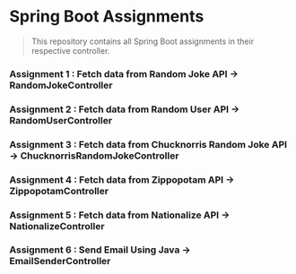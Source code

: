 # Spring Boot Assignments

> This repository contains all Spring Boot assignments in their respective controller.

### Assignment 1 : Fetch data from Random Joke API -> RandomJokeController

### Assignment 2 : Fetch data from Random User API -> RandomUserController

### Assignment 3 : Fetch data from Chucknorris Random Joke API -> ChucknorrisRandomJokeController

### Assignment 4 : Fetch data from Zippopotam API -> ZippopotamController

### Assignment 5 : Fetch data from Nationalize API -> NationalizeController

### Assignment 6 : Send Email Using Java -> EmailSenderController
